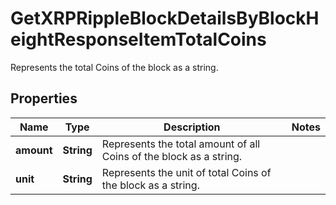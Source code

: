 

# GetXRPRippleBlockDetailsByBlockHeightResponseItemTotalCoins

Represents the total Coins of the block as a string.

## Properties

Name | Type | Description | Notes
------------ | ------------- | ------------- | -------------
**amount** | **String** | Represents the total amount of all Coins of the block as a string. | 
**unit** | **String** | Represents the unit of total Coins of the block as a string. | 



